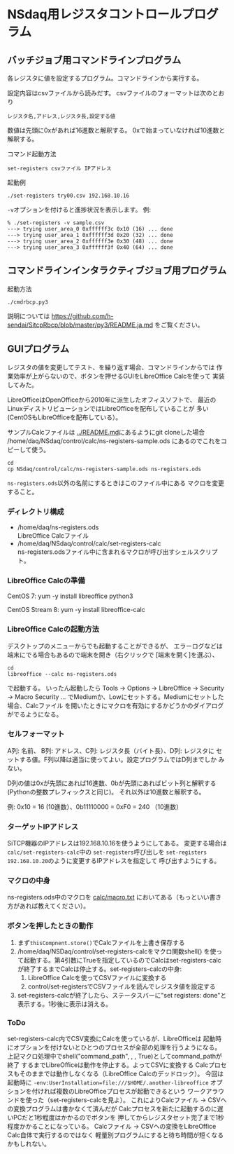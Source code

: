 # NSdaq用レジスタコントロールプログラム

## バッチジョブ用コマンドラインプログラム

各レジスタに値を設定するプログラム。コマンドラインから実行する。

設定内容はcsvファイルから読みだす。
csvファイルのフォーマットは次のとおり

```
レジスタ名,アドレス,レジスタ長,設定する値
```

数値は先頭に0xがあれば16進数と解釈する。
0xで始まっていなければ10進数と解釈する。

コマンド起動方法

```
set-registers csvファイル IPアドレス
```

起動例
```
./set-registers try00.csv 192.168.10.16
```

``-v``オプションを付けると進捗状況を表示します。
例:

```
% ./set-registers -v sample.csv
---> trying user_area_0 0xffffff3c 0x10 (16) ... done
---> trying user_area_1 0xffffff3d 0x20 (32) ... done
---> trying user_area_2 0xffffff3e 0x30 (48) ... done
---> trying user_area_3 0xffffff3f 0x40 (64) ... done
```

## コマンドラインインタラクティブジョブ用プログラム

起動方法

```
./cmdrbcp.py3
```
説明については
https://github.com/h-sendai/SitcpRbcp/blob/master/py3/README.ja.md
をご覧ください。

## GUIプログラム

レジスタの値を変更してテスト、を繰り返す場合、コマンドラインからでは
作業効率が上がらないので、ボタンを押せるGUIをLibreOffice Calcを使って
実装してみた。

LibreOfficeはOpenOfficeから2010年に派生したオフィスソフトで、
最近のLinuxディストリビューションではLibreOfficeを配布していることが
多い(CentOSもLibreOfficeを配布している）。

サンプルCalcファイルは
[../README.md](../README.md)にあるようにgit cloneした場合
/home/daq/NSdaq/control/calc/ns-registers-sample.ods
にあるのでこれをコピーして使う。

```
cd
cp NSdaq/control/calc/ns-registers-sample.ods ns-registers.ods
```

``ns-registers.ods``以外の名前にするときはこのファイル中にある
マクロを変更すること。

### ディレクトリ構成

- /home/daq/ns-registers.ods<br>
  LibreOffice Calcファイル
- /home/daq/NSdaq/control/calc/set-registers-calc<br>
  ns-registers.odsファイル中に含まれるマクロが呼び出すシェルスクリプト。

### LibreOffice Calcの準備

CentOS 7: yum -y install libreoffice python3

CentOS Stream 8: yum -y install libreoffice-calc

### LibreOffice Calcの起動方法

デスクトップのメニューからでも起動することができるが、
エラーログなどは端末にでる場合もあるので端末を開き（右クリックで
[端末を開く]を選ぶ）、

```
cd
libreoffice --calc ns-registers.ods
```

で起動する。
いったん起動したら
Tools -> Options -> LibreOffice -> Security -> Macro Security ...
でMediumか、Lowにセットする。Mediumにセットした場合、Calcファイル
を開いたときにマクロを有効にするかどうかのダイアログがでるようになる。

### セルフォーマット

A列: 名前、 B列: アドレス、C列: レジスタ長（バイト長）、D列: レジスタに
セットする値。F列以降は適当に使ってよい。設定プログラムではD列までしか
みない。

D列の値は0xが先頭にあれば16進数、0bが先頭にあればビット列と解釈する
(Pythonの整数プレフィックスと同じ)。
それ以外は10進数と解釈する。

例: 0x10 = 16 (10進数）、0b11110000 = 0xF0 = 240 （10進数）

### ターゲットIPアドレス

SiTCP機器のIPアドレスは192.168.10.16を使うようにしてある。
変更する場合は``calc/set-registers-calc``中の
``set-registers``呼び出しを
``set-registers 192.168.10.20``のように変更するIPアドレスを指定して
呼び出すようにする。

### マクロの中身

ns-registers.ods中のマクロを
[calc/macro.txt](calc/macro.txt)
においてある（もっといい書き方があれば教えてください）。

### ボタンを押したときの動作

1. まず``thisCompnent.store()``でCalcファイルを上書き保存する
2. /home/daq/NSDaq/control/set-registers-calcをマクロ関数shell()
を使って起動する。第4引数にTrueを指定しているのでCalcはset-registers-calc
が終了するまでCalcは停止する。set-registers-calcの中身:
    1. LibreOffice Calcを使ってCSVファイルに変換する
    2. control/set-registersでCSVファイルを読んでレジスタ値を設定する
3. set-registers-calcが終了したら、ステータスバーに"set registers: done"と表示する。1秒後に表示は消える。

### ToDo

set-registers-calc内でCSV変換にCalcを使っているが、LibreOfficeは
起動時にオプションを付けないとひとつのプロセスが全部の処理を行うようになる。
上記マクロ処理中でshell("command_path", , , True)としてcommand_pathが終了
するまでLibreOfficeは動作を停止する。よってCSVに変換する
Calcプロセスもそのままでは動作しなくなる（LibreOffice Calcのデッドロック）。
今回は起動時に
``-env:UserInstallation=file:///$HOME/.another-libreoffice``
オプションを付ければ複数のLibreOfficeプロセスが起動できるという
ワークアラウンドを使った（set-registers-calcを見よ）。
これによりCalcファイル -> CSVへの変換プログラムは書かなくて済んだが
Calcプロセスを新たに起動するのに遅いPCだと1秒程度はかかるのでボタンを
押してからレジスタセット完了まで1秒程度かかることになっている。
Calcファイル -> CSVへの変換をLibreOffice Calc自体で実行するのではなく
軽量別プログラムにすると待ち時間が短くなるかもしれない。
